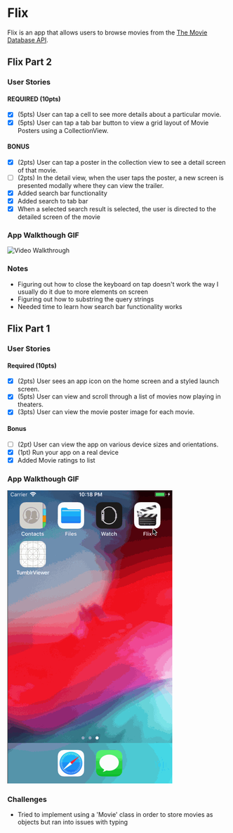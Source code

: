 # Flix
Flix is an app that allows users to browse movies from the [The Movie Database API](http://docs.themoviedb.apiary.io/#).

## Flix Part 2

### User Stories

#### REQUIRED (10pts)
- [X] (5pts) User can tap a cell to see more details about a particular movie.
- [X] (5pts) User can tap a tab bar button to view a grid layout of Movie Posters using a CollectionView.

#### BONUS
- [X] (2pts) User can tap a poster in the collection view to see a detail screen of that movie.
- [ ] (2pts) In the detail view, when the user taps the poster, a new screen is presented modally where they can view the trailer.
- [X] Added search bar functionality
- [X] Added search to tab bar
- [X] When a selected search result is selected, the user is directed to the detailed screen of the movie

### App Walkthough GIF
<img src='https://github.com/keithatan/Flix/blob/master/FlixPart2GIF.gif?raw=true' title='Flix Walkthrough' width='' alt='Video Walkthrough' />

### Notes
* Figuring out how to close the keyboard on tap doesn't work the way I usually do it due to more elements on screen
* Figuring out how to substring the query strings
* Needed time to learn how search bar functionality works

## Flix Part 1

### User Stories
#### Required (10pts)
- [x] (2pts) User sees an app icon on the home screen and a styled launch screen.
- [x] (5pts) User can view and scroll through a list of movies now playing in theaters.
- [x] (3pts) User can view the movie poster image for each movie.

#### Bonus
- [ ] (2pt) User can view the app on various device sizes and orientations.
- [x] (1pt) Run your app on a real device
- [x] Added Movie ratings to list

### App Walkthough GIF
<img src='https://github.com/keithatan/Flix/blob/master/FlixPart1GIF.gif?raw=true' title='Flix Walkthrough' width='' alt='Video Walkthrough' />

### Challenges
* Tried to implement using a 'Movie' class in order to store movies as objects but ran into issues with typing
